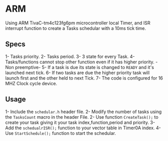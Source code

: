 # ARM 
Using ARM TivaC-tm4c123fg6pm microcontroller local Timer, and ISR interrupt function to create a Tasks schedular with a 10ms tick time.

## Specs
1- Tasks priority.
2- Tasks period.
3- 3 state for every Task.
4- Tasks/functions cannot stop other function even if it has higher priority. -Non preemptive-
5- If a task is due its state is changed to `READY` and it's launched next tick.
6- If two tasks are due the higher priority task will launch first and the other held to next Tick.
7- The code is configured for 16 MHZ Clock cycle device.

## Usage 
1- Include the ```schedular.h``` header file.
2- Modify the number of tasks using the ``` TasksCount ``` macro in the header File.
2- Use function ``` CreateTask(); ``` to create your task giving it your task index,function,period and priority.
3- Add the ``` schedualrISR(); ``` function to your vector table in Timer0A index.
4- Use ```StartSchedule();``` function to start the schedular.